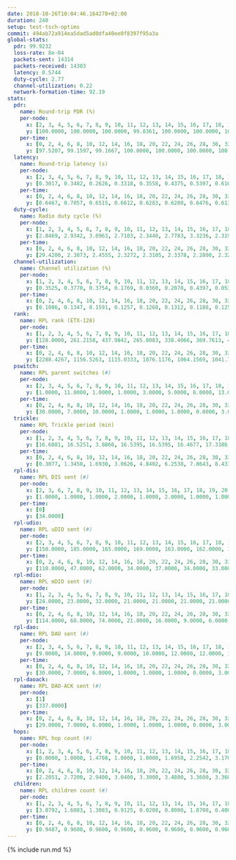 ```yaml
---
date: 2018-10-26T10:04:46.164278+02:00
duration: 240
setup: test-tsch-optims
commit: 494ab72a914ea5dad5ad0dfa40ee0f8397f95a3a
global-stats:
  pdr: 99.9232
  loss-rate: 8e-04
  packets-sent: 14314
  packets-received: 14303
  latency: 0.5744
  duty-cycle: 2.77
  channel-utilization: 0.22
  network-formation-time: 92.19
stats:
  pdr:
    name: Round-trip PDR (%)
    per-node:
      x: [2, 3, 4, 5, 6, 7, 8, 9, 10, 11, 12, 13, 14, 15, 16, 17, 18, 19, 20, 21, 22, 23, 24, 25]
      y: [100.0000, 100.0000, 100.0000, 99.8361, 100.0000, 100.0000, 100.0000, 99.8195, 100.0000, 99.8333, 100.0000, 99.8299, 100.0000, 100.0000, 100.0000, 99.8355, 99.6627, 100.0000, 100.0000, 99.8316, 99.8328, 100.0000, 100.0000, 99.6522]
    per-time:
      x: [0, 2, 4, 6, 8, 10, 12, 14, 16, 18, 20, 22, 24, 26, 28, 30, 32, 34, 36, 38, 40, 42, 44, 46, 48, 50, 52, 54, 56, 58, 60, 62, 64, 66, 68, 70, 72, 74, 76, 78, 80, 82, 84, 86, 88, 90, 92, 94, 96, 98, 100, 102, 104, 106, 108, 110, 112, 114, 116, 118, 120, 122, 124, 126, 128, 130, 132, 134, 136, 138, 140, 142, 144, 146, 148, 150, 152, 154, 156, 158, 160, 162, 164, 166, 168, 170, 172, 174, 176, 178, 180, 182, 184, 186, 188, 190, 192, 194, 196, 198, 200, 202, 204, 206, 208, 210, 212, 214, 216, 218, 220, 222, 224, 226, 228, 230, 232, 234, 236, 238, 240]
      y: [97.5207, 99.1597, 99.1667, 100.0000, 100.0000, 100.0000, 100.0000, 100.0000, 100.0000, 100.0000, 100.0000, 100.0000, 100.0000, 100.0000, 100.0000, 100.0000, 100.0000, 100.0000, 100.0000, 100.0000, 100.0000, 100.0000, 100.0000, 100.0000, 100.0000, 100.0000, 100.0000, 100.0000, 100.0000, 99.1667, 100.0000, 100.0000, 100.0000, 100.0000, 100.0000, 100.0000, 100.0000, 100.0000, 100.0000, 100.0000, 100.0000, 100.0000, 100.0000, 100.0000, 100.0000, 100.0000, 100.0000, 100.0000, 100.0000, 98.3333, 99.1667, 100.0000, 100.0000, 100.0000, 100.0000, 100.0000, 100.0000, 100.0000, 100.0000, 100.0000, 100.0000, 100.0000, 100.0000, 100.0000, 100.0000, 100.0000, 100.0000, 100.0000, 100.0000, 100.0000, 100.0000, 100.0000, 100.0000, 100.0000, 100.0000, 100.0000, 100.0000, 100.0000, 100.0000, 100.0000, 100.0000, 100.0000, 100.0000, 100.0000, 100.0000, 100.0000, 100.0000, 100.0000, 99.1667, 100.0000, 100.0000, 100.0000, 100.0000, 100.0000, 100.0000, 99.1667, 100.0000, 100.0000, 100.0000, 100.0000, 100.0000, 100.0000, 100.0000, 100.0000, 100.0000, 100.0000, 100.0000, 100.0000, 100.0000, 100.0000, 100.0000, 100.0000, 100.0000, 100.0000, 100.0000, 100.0000, 100.0000, 100.0000, 100.0000, 100.0000, null]
  latency:
    name: Round-trip latency (s)
    per-node:
      x: [2, 3, 4, 5, 6, 7, 8, 9, 10, 11, 12, 13, 14, 15, 16, 17, 18, 19, 20, 21, 22, 23, 24, 25]
      y: [0.3017, 0.3482, 0.2626, 0.3318, 0.3558, 0.4375, 0.5397, 0.6108, 0.4778, 0.5629, 0.4941, 0.5109, 0.6955, 0.6084, 0.5524, 0.6814, 0.6400, 0.6800, 0.7601, 0.7315, 0.7288, 0.8744, 0.8377, 0.8182]
    per-time:
      x: [0, 2, 4, 6, 8, 10, 12, 14, 16, 18, 20, 22, 24, 26, 28, 30, 32, 34, 36, 38, 40, 42, 44, 46, 48, 50, 52, 54, 56, 58, 60, 62, 64, 66, 68, 70, 72, 74, 76, 78, 80, 82, 84, 86, 88, 90, 92, 94, 96, 98, 100, 102, 104, 106, 108, 110, 112, 114, 116, 118, 120, 122, 124, 126, 128, 130, 132, 134, 136, 138, 140, 142, 144, 146, 148, 150, 152, 154, 156, 158, 160, 162, 164, 166, 168, 170, 172, 174, 176, 178, 180, 182, 184, 186, 188, 190, 192, 194, 196, 198, 200, 202, 204, 206, 208, 210, 212, 214, 216, 218, 220, 222, 224, 226, 228, 230, 232, 234, 236, 238, 240]
      y: [0.6467, 0.7057, 0.6515, 0.6612, 0.6283, 0.6208, 0.6476, 0.6138, 0.6682, 0.6328, 0.6066, 0.6211, 0.6332, 0.6522, 0.6576, 0.6096, 0.6818, 0.6684, 0.6582, 0.6191, 0.5848, 0.6204, 0.6057, 0.6264, 0.6225, 0.6168, 0.6296, 0.6680, 0.6567, 0.6409, 0.7045, 0.6874, 0.6930, 0.6616, 0.6063, 0.6269, 0.6199, 0.5938, 0.6094, 0.6044, 0.6382, 0.6081, 0.6031, 0.6284, 0.6142, 0.5890, 0.6110, 0.5578, 0.7051, 0.8088, 0.7728, 0.6853, 0.6830, 0.6524, 0.6619, 0.6234, 0.6426, 0.6359, 0.6347, 0.5821, 0.5662, 0.5319, 0.5859, 0.5451, 0.6159, 0.5620, 0.5719, 0.5898, 0.5668, 0.5304, 0.5010, 0.4978, 0.4943, 0.4862, 0.4838, 0.4782, 0.5258, 0.5332, 0.5352, 0.5429, 0.5370, 0.5311, 0.5759, 0.5326, 0.5157, 0.5039, 0.5071, 0.4892, 0.5231, 0.5236, 0.4800, 0.4753, 0.4595, 0.5025, 0.5206, 0.5328, 0.5220, 0.4773, 0.4848, 0.4857, 0.5071, 0.4519, 0.4889, 0.4664, 0.4673, 0.4417, 0.4723, 0.4413, 0.4763, 0.5043, 0.4688, 0.4853, 0.4897, 0.4789, 0.4575, 0.4660, 0.4382, 0.4797, 0.4859, 0.4590, null]
  duty-cycle:
    name: Radio duty cycle (%)
    per-node:
      x: [1, 2, 3, 4, 5, 6, 7, 8, 9, 10, 11, 12, 13, 14, 15, 16, 17, 18, 19, 20, 21, 22, 23, 24, 25]
      y: [2.8469, 2.9342, 3.0963, 2.7103, 2.3440, 2.7783, 3.3236, 2.3197, 2.3921, 2.4815, 2.3206, 2.5199, 2.7214, 2.4925, 2.5199, 2.5565, 2.5202, 2.6318, 2.4449, 2.4269, 2.4229, 2.3700, 2.2987, 2.3702, 2.3215]
    per-time:
      x: [0, 2, 4, 6, 8, 10, 12, 14, 16, 18, 20, 22, 24, 26, 28, 30, 32, 34, 36, 38, 40, 42, 44, 46, 48, 50, 52, 54, 56, 58, 60, 62, 64, 66, 68, 70, 72, 74, 76, 78, 80, 82, 84, 86, 88, 90, 92, 94, 96, 98, 100, 102, 104, 106, 108, 110, 112, 114, 116, 118, 120, 122, 124, 126, 128, 130, 132, 134, 136, 138, 140, 142, 144, 146, 148, 150, 152, 154, 156, 158, 160, 162, 164, 166, 168, 170, 172, 174, 176, 178, 180, 182, 184, 186, 188, 190, 192, 194, 196, 198, 200, 202, 204, 206, 208, 210, 212, 214, 216, 218, 220, 222, 224, 226, 228, 230, 232, 234, 236, 238]
      y: [29.4200, 2.3873, 2.4555, 2.3272, 2.3105, 2.3378, 2.2800, 2.3208, 2.3366, 2.3566, 2.3043, 2.3205, 2.3145, 2.3296, 2.3440, 2.3635, 3.5234, 3.2500, 3.2856, 3.0952, 2.3144, 2.2734, 2.2974, 2.2984, 2.2985, 2.3154, 2.2901, 2.3068, 2.3060, 2.3068, 3.0578, 3.1593, 2.9070, 3.0790, 2.3405, 2.2770, 2.2817, 2.3154, 2.2903, 2.3277, 2.3477, 2.3527, 2.3564, 2.3316, 2.3423, 2.3334, 2.3410, 2.3165, 2.3317, 2.4214, 2.5310, 2.4513, 2.3749, 2.3404, 2.3911, 2.3733, 2.3595, 2.3635, 2.3659, 2.3719, 2.3231, 2.3619, 2.2783, 2.3331, 2.3224, 2.3624, 2.3132, 2.3179, 2.3283, 2.3004, 2.2786, 2.2765, 2.2661, 2.2570, 2.2685, 2.2332, 2.2613, 2.2714, 2.2758, 2.3066, 2.3326, 2.3184, 2.3282, 2.3216, 2.2911, 2.2857, 2.2864, 2.3024, 2.2907, 2.2833, 2.2728, 2.2602, 2.2535, 2.2275, 2.2913, 2.2737, 2.2867, 2.2755, 2.2656, 2.2402, 2.2657, 2.2519, 2.2598, 2.2584, 2.2658, 2.2523, 2.2279, 2.2467, 2.2131, 2.2820, 2.2810, 2.2335, 2.2743, 2.2624, 2.2613, 2.2411, 2.2599, 2.2262, 2.2637, 2.2591]
  channel-utilization:
    name: Channel utilization (%)
    per-node:
      x: [1, 2, 3, 4, 5, 6, 7, 8, 9, 10, 11, 12, 13, 14, 15, 16, 17, 18, 19, 20, 21, 22, 23, 24, 25]
      y: [0.3525, 0.3770, 0.3754, 0.1769, 0.0360, 0.2078, 0.4397, 0.0534, 0.0490, 0.1507, 0.0451, 0.1148, 0.1680, 0.0364, 0.1567, 0.1477, 0.0371, 0.1344, 0.0558, 0.0460, 0.0363, 0.0659, 0.0326, 0.0431, 0.0380]
    per-time:
      x: [0, 2, 4, 6, 8, 10, 12, 14, 16, 18, 20, 22, 24, 26, 28, 30, 32, 34, 36, 38, 40, 42, 44, 46, 48, 50, 52, 54, 56, 58, 60, 62, 64, 66, 68, 70, 72, 74, 76, 78, 80, 82, 84, 86, 88, 90, 92, 94, 96, 98, 100, 102, 104, 106, 108, 110, 112, 114, 116, 118, 120, 122, 124, 126, 128, 130, 132, 134, 136, 138, 140, 142, 144, 146, 148, 150, 152, 154, 156, 158, 160, 162, 164, 166, 168, 170, 172, 174, 176, 178, 180, 182, 184, 186, 188, 190, 192, 194, 196, 198, 200, 202, 204, 206, 208, 210, 212, 214, 216, 218, 220, 222, 224, 226, 228, 230, 232, 234, 236, 238]
      y: [0.1086, 0.1347, 0.1591, 0.1257, 0.1268, 0.1312, 0.1188, 0.1254, 0.1321, 0.1352, 0.1228, 0.1257, 0.1266, 0.1318, 0.1364, 0.1418, 0.5586, 0.4138, 0.4163, 0.3538, 0.1210, 0.1153, 0.1189, 0.1216, 0.1215, 0.1250, 0.1190, 0.1243, 0.1235, 0.1263, 0.4736, 0.4078, 0.3037, 0.3773, 0.1239, 0.1138, 0.1236, 0.1207, 0.1209, 0.1213, 0.1357, 0.1380, 0.1387, 0.1368, 0.1379, 0.1249, 0.1344, 0.1269, 0.1348, 0.1620, 0.1934, 0.1717, 0.1455, 0.1324, 0.1541, 0.1444, 0.1419, 0.1436, 0.1414, 0.1465, 0.1298, 0.1409, 0.1168, 0.1317, 0.1294, 0.1415, 0.1259, 0.1259, 0.1304, 0.1230, 0.1114, 0.1121, 0.1107, 0.1095, 0.1114, 0.1014, 0.1106, 0.1147, 0.1126, 0.1264, 0.1351, 0.1304, 0.1346, 0.1302, 0.1176, 0.1179, 0.1174, 0.1228, 0.1189, 0.1124, 0.1085, 0.1024, 0.1016, 0.0927, 0.1133, 0.1079, 0.1148, 0.1082, 0.1066, 0.0995, 0.1060, 0.1029, 0.1009, 0.1027, 0.1063, 0.1023, 0.0940, 0.1003, 0.0896, 0.1119, 0.1112, 0.0962, 0.1087, 0.1008, 0.1057, 0.0983, 0.1033, 0.0939, 0.1066, 0.1062]
  rank:
    name: RPL rank (ETX-128)
    per-node:
      x: [1, 2, 3, 4, 5, 6, 7, 8, 9, 10, 11, 12, 13, 14, 15, 16, 17, 18, 19, 20, 21, 22, 23, 24, 25]
      y: [128.0000, 261.2158, 437.9842, 265.0083, 338.4066, 369.7613, 481.0450, 709.7339, 1043.5059, 656.5873, 833.6443, 637.2490, 758.7559, 968.0079, 824.2421, 848.1526, 968.3504, 978.5847, 1104.2551, 1131.6892, 1130.9648, 1085.4706, 1233.3426, 1162.3306, 1187.3387]
    per-time:
      x: [0, 2, 4, 6, 8, 10, 12, 14, 16, 18, 20, 22, 24, 26, 28, 30, 32, 34, 36, 38, 40, 42, 44, 46, 48, 50, 52, 54, 56, 58, 60, 62, 64, 66, 68, 70, 72, 74, 76, 78, 80, 82, 84, 86, 88, 90, 92, 94, 96, 98, 100, 102, 104, 106, 108, 110, 112, 114, 116, 118, 120, 122, 124, 126, 128, 130, 132, 134, 136, 138, 140, 142, 144, 146, 148, 150, 152, 154, 156, 158, 160, 162, 164, 166, 168, 170, 172, 174, 176, 178, 180, 182, 184, 186, 188, 190, 192, 194, 196, 198, 200, 202, 204, 206, 208, 210, 212, 214, 216, 218, 220, 222, 224, 226, 228, 230, 232, 234, 236, 238]
      y: [2288.4267, 1156.5263, 1115.0333, 1076.1176, 1064.1569, 1041.7059, 1013.1400, 1037.1698, 1000.7037, 952.1200, 945.4808, 803.5600, 845.3000, 881.3846, 845.3137, 875.8824, 734.3418, 485.0891, 527.0198, 524.4070, 793.5294, 789.8824, 781.2600, 776.4706, 774.3585, 784.7400, 805.5800, 796.7885, 824.4706, 798.1154, 798.1636, 476.9317, 478.2812, 491.7803, 540.9934, 793.7600, 816.8039, 856.2115, 874.3269, 852.8077, 874.2549, 840.0926, 808.1698, 771.1200, 821.6800, 820.8148, 821.6471, 820.1698, 802.6154, 820.4828, 986.5625, 988.2642, 959.6400, 957.6275, 919.7308, 880.0566, 900.4717, 871.5849, 846.0588, 851.1455, 809.0196, 798.1698, 762.9000, 750.6792, 740.5283, 728.8077, 714.0980, 695.4000, 690.0196, 702.1321, 673.2800, 676.5400, 679.0769, 679.9020, 680.5000, 669.4314, 661.6863, 652.0000, 657.7451, 697.7200, 693.3800, 694.9423, 666.0926, 641.4615, 638.2745, 648.1400, 667.3529, 660.5400, 668.4808, 673.5098, 677.5000, 674.3585, 648.1569, 668.1176, 661.2745, 635.7736, 628.5200, 648.7255, 629.6275, 626.8235, 624.5200, 616.0980, 605.4200, 601.5000, 617.4314, 600.1176, 604.3000, 600.9216, 588.5400, 597.1765, 620.1569, 610.1600, 619.8000, 629.0000, 642.2941, 641.2885, 628.7692, 630.4200, 638.8431, 633.9245]
  pswitch:
    name: RPL parent switches (#)
    per-node:
      x: [2, 3, 4, 5, 6, 7, 8, 9, 10, 11, 12, 13, 14, 15, 16, 17, 18, 19, 20, 21, 22, 23, 24, 25]
      y: [1.0000, 11.0000, 1.0000, 1.0000, 3.0000, 5.0000, 8.0000, 13.0000, 12.0000, 13.0000, 9.0000, 14.0000, 12.0000, 12.0000, 9.0000, 14.0000, 8.0000, 8.0000, 11.0000, 17.0000, 15.0000, 12.0000, 9.0000, 9.0000]
    per-time:
      x: [0, 2, 4, 6, 8, 10, 12, 14, 16, 18, 20, 22, 24, 26, 28, 30, 32, 34, 36, 38, 40, 42, 44, 46, 48, 50, 52, 54, 56, 58, 60, 62, 64, 66, 68, 70, 72, 74, 76, 78, 80, 82, 84, 86, 88, 90, 92, 94, 96, 98, 100, 102, 104, 106, 108, 110, 112, 114, 116, 118, 120, 122, 124, 126, 128, 130, 132, 134, 136, 138, 140, 142, 144, 146, 148, 150, 152, 154, 156, 158, 160, 162, 164, 166, 168, 170, 172, 174, 176, 178, 180, 182, 184, 186, 188, 190, 192, 194, 196, 198, 200, 202, 204, 206, 208, 210, 212, 214, 216, 218, 220, 222, 224, 226, 228, 230, 232, 234, 236, 238]
      y: [30.0000, 7.0000, 10.0000, 1.0000, 1.0000, 1.0000, 0.0000, 3.0000, 4.0000, 0.0000, 2.0000, 0.0000, 0.0000, 2.0000, 1.0000, 1.0000, 1.0000, 0.0000, 2.0000, 3.0000, 1.0000, 1.0000, 0.0000, 1.0000, 3.0000, 0.0000, 0.0000, 2.0000, 1.0000, 2.0000, 5.0000, 6.0000, 0.0000, 1.0000, 1.0000, 0.0000, 1.0000, 2.0000, 2.0000, 2.0000, 1.0000, 4.0000, 3.0000, 0.0000, 0.0000, 4.0000, 1.0000, 3.0000, 2.0000, 8.0000, 14.0000, 3.0000, 0.0000, 1.0000, 2.0000, 3.0000, 3.0000, 3.0000, 1.0000, 5.0000, 1.0000, 3.0000, 0.0000, 3.0000, 3.0000, 2.0000, 1.0000, 0.0000, 1.0000, 3.0000, 0.0000, 0.0000, 2.0000, 1.0000, 0.0000, 1.0000, 1.0000, 0.0000, 1.0000, 0.0000, 0.0000, 2.0000, 4.0000, 2.0000, 1.0000, 0.0000, 1.0000, 0.0000, 2.0000, 1.0000, 2.0000, 3.0000, 1.0000, 1.0000, 1.0000, 3.0000, 0.0000, 1.0000, 1.0000, 1.0000, 0.0000, 1.0000, 0.0000, 0.0000, 1.0000, 1.0000, 0.0000, 1.0000, 0.0000, 1.0000, 1.0000, 0.0000, 0.0000, 1.0000, 1.0000, 2.0000, 2.0000, 0.0000, 1.0000, 3.0000]
  trickle:
    name: RPL Trickle period (min)
    per-node:
      x: [1, 2, 3, 4, 5, 6, 7, 8, 9, 10, 11, 12, 13, 14, 15, 16, 17, 18, 19, 20, 21, 22, 23, 24, 25]
      y: [16.6081, 16.5251, 3.8860, 16.5395, 16.5395, 16.4677, 17.3386, 15.6565, 16.3414, 15.0436, 16.0564, 14.6683, 15.3885, 13.8356, 14.7220, 15.2531, 15.3221, 16.5497, 14.8166, 16.3587, 16.3176, 14.4605, 14.7312, 16.6199, 15.5458]
    per-time:
      x: [0, 2, 4, 6, 8, 10, 12, 14, 16, 18, 20, 22, 24, 26, 28, 30, 32, 34, 36, 38, 40, 42, 44, 46, 48, 50, 52, 54, 56, 58, 60, 62, 64, 66, 68, 70, 72, 74, 76, 78, 80, 82, 84, 86, 88, 90, 92, 94, 96, 98, 100, 102, 104, 106, 108, 110, 112, 114, 116, 118, 120, 122, 124, 126, 128, 130, 132, 134, 136, 138, 140, 142, 144, 146, 148, 150, 152, 154, 156, 158, 160, 162, 164, 166, 168, 170, 172, 174, 176, 178, 180, 182, 184, 186, 188, 190, 192, 194, 196, 198, 200, 202, 204, 206, 208, 210, 212, 214, 216, 218, 220, 222, 224, 226, 228, 230, 232, 234, 236, 238]
      y: [0.3077, 1.3450, 1.6930, 3.0626, 4.8402, 6.2538, 7.8643, 8.4316, 7.8608, 11.0974, 12.3523, 13.3257, 13.8063, 14.4515, 14.3922, 14.7349, 16.1490, 17.3517, 17.3505, 17.3950, 17.4763, 17.4763, 17.4763, 17.4763, 17.4763, 17.4763, 17.4763, 17.4763, 17.4763, 17.4763, 17.4763, 2.3739, 3.0592, 4.3691, 8.5944, 16.9520, 17.1336, 17.1402, 17.1402, 17.1402, 17.4763, 17.4763, 17.4763, 17.4763, 17.4763, 17.4763, 16.8230, 16.8992, 16.9721, 16.7253, 13.5264, 13.6430, 14.3305, 13.5636, 14.2940, 14.6941, 14.6323, 14.4262, 15.1632, 16.5230, 16.7909, 16.6519, 17.1267, 17.4763, 16.8477, 16.8881, 16.9623, 16.2802, 16.5339, 16.6519, 16.6025, 16.6898, 16.9721, 16.9623, 17.1267, 17.1336, 17.4763, 17.4763, 17.4763, 17.4763, 17.4763, 17.4763, 17.4763, 17.4763, 17.4763, 17.4763, 17.4763, 17.4763, 17.4763, 17.4763, 17.4763, 17.4763, 17.4763, 17.4763, 16.8230, 16.6107, 16.9520, 16.9623, 16.1310, 16.5339, 16.5588, 16.6196, 16.8646, 17.1267, 17.1336, 17.1336, 17.1267, 17.4763, 17.4763, 17.4763, 17.4763, 17.4763, 17.4763, 17.4763, 17.4763, 17.4763, 17.4763, 17.4763, 17.4763, 17.4763]
  rpl-dis:
    name: RPL DIS sent (#)
    per-node:
      x: [2, 3, 6, 7, 8, 9, 10, 11, 12, 13, 14, 15, 16, 17, 18, 19, 20, 21, 22, 23, 24, 25]
      y: [1.0000, 1.0000, 1.0000, 2.0000, 1.0000, 2.0000, 1.0000, 1.0000, 1.0000, 1.0000, 2.0000, 2.0000, 1.0000, 2.0000, 1.0000, 3.0000, 2.0000, 2.0000, 1.0000, 3.0000, 2.0000, 1.0000]
    per-time:
      x: [0]
      y: [34.0000]
  rpl-udio:
    name: RPL uDIO sent (#)
    per-node:
      x: [2, 3, 4, 5, 6, 7, 8, 9, 10, 11, 12, 13, 14, 15, 16, 17, 18, 19, 20, 21, 22, 23, 24, 25]
      y: [150.0000, 185.0000, 165.0000, 169.0000, 163.0000, 162.0000, 165.0000, 165.0000, 153.0000, 173.0000, 170.0000, 171.0000, 174.0000, 165.0000, 177.0000, 164.0000, 157.0000, 172.0000, 179.0000, 171.0000, 170.0000, 178.0000, 153.0000, 163.0000]
    per-time:
      x: [0, 2, 4, 6, 8, 10, 12, 14, 16, 18, 20, 22, 24, 26, 28, 30, 32, 34, 36, 38, 40, 42, 44, 46, 48, 50, 52, 54, 56, 58, 60, 62, 64, 66, 68, 70, 72, 74, 76, 78, 80, 82, 84, 86, 88, 90, 92, 94, 96, 98, 100, 102, 104, 106, 108, 110, 112, 114, 116, 118, 120, 122, 124, 126, 128, 130, 132, 134, 136, 138, 140, 142, 144, 146, 148, 150, 152, 154, 156, 158, 160, 162, 164, 166, 168, 170, 172, 174, 176, 178, 180, 182, 184, 186, 188, 190, 192, 194, 196, 198, 200, 202, 204, 206, 208, 210, 212, 214, 216, 218, 220, 222, 224, 226, 228, 230, 232, 234, 236, 238, 240]
      y: [110.0000, 47.0000, 62.0000, 34.0000, 37.0000, 34.0000, 33.0000, 37.0000, 36.0000, 38.0000, 28.0000, 38.0000, 36.0000, 32.0000, 36.0000, 33.0000, 34.0000, 38.0000, 34.0000, 32.0000, 33.0000, 28.0000, 34.0000, 35.0000, 32.0000, 31.0000, 33.0000, 25.0000, 33.0000, 32.0000, 37.0000, 43.0000, 32.0000, 33.0000, 29.0000, 31.0000, 31.0000, 41.0000, 34.0000, 34.0000, 34.0000, 31.0000, 30.0000, 29.0000, 32.0000, 39.0000, 32.0000, 30.0000, 31.0000, 30.0000, 48.0000, 28.0000, 27.0000, 32.0000, 31.0000, 31.0000, 31.0000, 31.0000, 29.0000, 35.0000, 26.0000, 34.0000, 33.0000, 32.0000, 27.0000, 31.0000, 29.0000, 33.0000, 29.0000, 31.0000, 29.0000, 35.0000, 29.0000, 34.0000, 29.0000, 35.0000, 38.0000, 35.0000, 32.0000, 33.0000, 31.0000, 28.0000, 31.0000, 31.0000, 30.0000, 30.0000, 36.0000, 33.0000, 32.0000, 30.0000, 32.0000, 38.0000, 28.0000, 38.0000, 29.0000, 28.0000, 34.0000, 34.0000, 30.0000, 35.0000, 30.0000, 29.0000, 28.0000, 33.0000, 31.0000, 35.0000, 32.0000, 26.0000, 36.0000, 31.0000, 28.0000, 33.0000, 31.0000, 38.0000, 30.0000, 32.0000, 33.0000, 32.0000, 33.0000, 30.0000, 0.0000]
  rpl-mdio:
    name: RPL mDIO sent (#)
    per-node:
      x: [1, 2, 3, 4, 5, 6, 7, 8, 9, 10, 11, 12, 13, 14, 15, 16, 17, 18, 19, 20, 21, 22, 23, 24, 25]
      y: [24.0000, 23.0000, 32.0000, 21.0000, 21.0000, 21.0000, 21.0000, 32.0000, 25.0000, 34.0000, 32.0000, 39.0000, 29.0000, 48.0000, 36.0000, 39.0000, 33.0000, 20.0000, 43.0000, 28.0000, 29.0000, 45.0000, 43.0000, 20.0000, 36.0000]
    per-time:
      x: [0, 2, 4, 6, 8, 10, 12, 14, 16, 18, 20, 22, 24, 26, 28, 30, 32, 34, 36, 38, 40, 42, 44, 46, 48, 50, 52, 54, 56, 58, 60, 62, 64, 66, 68, 70, 72, 74, 76, 78, 80, 82, 84, 86, 88, 90, 92, 94, 96, 98, 100, 102, 104, 106, 108, 110, 112, 114, 116, 118, 120, 122, 124, 126, 128, 130, 132, 134, 136, 138, 140, 142, 144, 146, 148, 150, 152, 154, 156, 158, 160, 162, 164, 166, 168, 170, 172, 174, 176, 178, 180, 182, 184, 186, 188, 190, 192, 194, 196, 198, 200, 202, 204, 206, 208, 210, 212, 214, 216, 218, 220, 222, 224, 226, 228, 230, 232, 234, 236, 238]
      y: [114.0000, 68.0000, 74.0000, 21.0000, 16.0000, 9.0000, 6.0000, 8.0000, 17.0000, 8.0000, 7.0000, 19.0000, 7.0000, 4.0000, 5.0000, 6.0000, 3.0000, 2.0000, 7.0000, 4.0000, 0.0000, 1.0000, 4.0000, 3.0000, 6.0000, 7.0000, 2.0000, 2.0000, 0.0000, 0.0000, 2.0000, 8.0000, 5.0000, 7.0000, 3.0000, 3.0000, 2.0000, 0.0000, 1.0000, 2.0000, 1.0000, 7.0000, 7.0000, 5.0000, 1.0000, 3.0000, 4.0000, 0.0000, 2.0000, 8.0000, 21.0000, 13.0000, 5.0000, 6.0000, 11.0000, 3.0000, 2.0000, 7.0000, 6.0000, 3.0000, 2.0000, 5.0000, 1.0000, 4.0000, 7.0000, 3.0000, 1.0000, 8.0000, 5.0000, 3.0000, 5.0000, 3.0000, 2.0000, 0.0000, 2.0000, 4.0000, 7.0000, 3.0000, 3.0000, 2.0000, 3.0000, 2.0000, 2.0000, 4.0000, 3.0000, 6.0000, 2.0000, 3.0000, 2.0000, 1.0000, 1.0000, 3.0000, 2.0000, 4.0000, 9.0000, 6.0000, 1.0000, 3.0000, 6.0000, 2.0000, 5.0000, 4.0000, 4.0000, 4.0000, 4.0000, 3.0000, 3.0000, 1.0000, 0.0000, 2.0000, 3.0000, 5.0000, 3.0000, 4.0000, 2.0000, 3.0000, 3.0000, 0.0000, 3.0000, 5.0000]
  rpl-dao:
    name: RPL DAO sent (#)
    per-node:
      x: [2, 3, 4, 5, 6, 7, 8, 9, 10, 11, 12, 13, 14, 15, 16, 17, 18, 19, 20, 21, 22, 23, 24, 25]
      y: [9.0000, 14.0000, 9.0000, 9.0000, 10.0000, 12.0000, 12.0000, 16.0000, 18.0000, 18.0000, 14.0000, 18.0000, 16.0000, 15.0000, 15.0000, 19.0000, 12.0000, 13.0000, 14.0000, 18.0000, 17.0000, 15.0000, 13.0000, 13.0000]
    per-time:
      x: [0, 2, 4, 6, 8, 10, 12, 14, 16, 18, 20, 22, 24, 26, 28, 30, 32, 34, 36, 38, 40, 42, 44, 46, 48, 50, 52, 54, 56, 58, 60, 62, 64, 66, 68, 70, 72, 74, 76, 78, 80, 82, 84, 86, 88, 90, 92, 94, 96, 98, 100, 102, 104, 106, 108, 110, 112, 114, 116, 118, 120, 122, 124, 126, 128, 130, 132, 134, 136, 138, 140, 142, 144, 146, 148, 150, 152, 154, 156, 158, 160, 162, 164, 166, 168, 170, 172, 174, 176, 178, 180, 182, 184, 186, 188, 190, 192, 194, 196, 198, 200, 202, 204, 206, 208, 210, 212, 214, 216, 218, 220, 222, 224, 226, 228, 230, 232, 234, 236, 238]
      y: [30.0000, 7.0000, 6.0000, 1.0000, 1.0000, 1.0000, 0.0000, 3.0000, 4.0000, 0.0000, 2.0000, 0.0000, 0.0000, 2.0000, 9.0000, 4.0000, 4.0000, 0.0000, 3.0000, 3.0000, 1.0000, 2.0000, 1.0000, 1.0000, 3.0000, 1.0000, 0.0000, 3.0000, 5.0000, 4.0000, 6.0000, 7.0000, 2.0000, 1.0000, 2.0000, 0.0000, 2.0000, 2.0000, 1.0000, 2.0000, 1.0000, 4.0000, 4.0000, 3.0000, 2.0000, 7.0000, 1.0000, 4.0000, 3.0000, 8.0000, 14.0000, 3.0000, 0.0000, 2.0000, 2.0000, 3.0000, 5.0000, 5.0000, 1.0000, 7.0000, 1.0000, 4.0000, 0.0000, 3.0000, 4.0000, 2.0000, 2.0000, 1.0000, 1.0000, 4.0000, 0.0000, 3.0000, 2.0000, 5.0000, 3.0000, 1.0000, 1.0000, 1.0000, 2.0000, 1.0000, 3.0000, 2.0000, 4.0000, 3.0000, 3.0000, 3.0000, 2.0000, 0.0000, 6.0000, 1.0000, 2.0000, 2.0000, 2.0000, 1.0000, 2.0000, 3.0000, 3.0000, 3.0000, 3.0000, 3.0000, 1.0000, 1.0000, 2.0000, 2.0000, 2.0000, 1.0000, 0.0000, 2.0000, 0.0000, 4.0000, 3.0000, 1.0000, 4.0000, 3.0000, 3.0000, 2.0000, 5.0000, 1.0000, 1.0000, 4.0000]
  rpl-daoack:
    name: RPL DAO-ACK sent (#)
    per-node:
      x: [1]
      y: [337.0000]
    per-time:
      x: [0, 2, 4, 6, 8, 10, 12, 14, 16, 18, 20, 22, 24, 26, 28, 30, 32, 34, 36, 38, 40, 42, 44, 46, 48, 50, 52, 54, 56, 58, 60, 62, 64, 66, 68, 70, 72, 74, 76, 78, 80, 82, 84, 86, 88, 90, 92, 94, 96, 98, 100, 102, 104, 106, 108, 110, 112, 114, 116, 118, 120, 122, 124, 126, 128, 130, 132, 134, 136, 138, 140, 142, 144, 146, 148, 150, 152, 154, 156, 158, 160, 162, 164, 166, 168, 170, 172, 174, 176, 178, 180, 182, 184, 186, 188, 190, 192, 194, 196, 198, 200, 202, 204, 206, 208, 210, 212, 214, 216, 218, 220, 222, 224, 226, 228, 230, 232, 234, 236, 238]
      y: [29.0000, 7.0000, 6.0000, 1.0000, 1.0000, 1.0000, 0.0000, 3.0000, 4.0000, 0.0000, 2.0000, 0.0000, 0.0000, 2.0000, 9.0000, 3.0000, 5.0000, 0.0000, 3.0000, 3.0000, 1.0000, 2.0000, 1.0000, 1.0000, 3.0000, 1.0000, 0.0000, 3.0000, 5.0000, 4.0000, 6.0000, 7.0000, 2.0000, 1.0000, 2.0000, 0.0000, 2.0000, 2.0000, 1.0000, 2.0000, 1.0000, 4.0000, 4.0000, 3.0000, 2.0000, 7.0000, 1.0000, 4.0000, 3.0000, 7.0000, 14.0000, 3.0000, 0.0000, 2.0000, 2.0000, 3.0000, 5.0000, 5.0000, 1.0000, 7.0000, 1.0000, 4.0000, 0.0000, 3.0000, 4.0000, 2.0000, 2.0000, 1.0000, 1.0000, 4.0000, 0.0000, 3.0000, 2.0000, 5.0000, 3.0000, 1.0000, 1.0000, 1.0000, 2.0000, 1.0000, 3.0000, 2.0000, 4.0000, 3.0000, 3.0000, 3.0000, 2.0000, 0.0000, 6.0000, 1.0000, 2.0000, 2.0000, 2.0000, 1.0000, 2.0000, 3.0000, 3.0000, 3.0000, 3.0000, 3.0000, 1.0000, 1.0000, 2.0000, 2.0000, 2.0000, 1.0000, 0.0000, 2.0000, 0.0000, 4.0000, 3.0000, 1.0000, 4.0000, 3.0000, 3.0000, 2.0000, 5.0000, 1.0000, 1.0000, 4.0000]
  hops:
    name: RPL hop count (#)
    per-node:
      x: [1, 2, 3, 4, 5, 6, 7, 8, 9, 10, 11, 12, 13, 14, 15, 16, 17, 18, 19, 20, 21, 22, 23, 24, 25]
      y: [0.0000, 1.0000, 1.4708, 1.0000, 1.0000, 1.6958, 2.2542, 3.1708, 3.5900, 2.7083, 3.7071, 2.5125, 3.0292, 4.3417, 3.4644, 3.3250, 4.0502, 4.0293, 4.5272, 4.9125, 4.8285, 4.5900, 5.5105, 5.2678, 5.4895]
    per-time:
      x: [0, 2, 4, 6, 8, 10, 12, 14, 16, 18, 20, 22, 24, 26, 28, 30, 32, 34, 36, 38, 40, 42, 44, 46, 48, 50, 52, 54, 56, 58, 60, 62, 64, 66, 68, 70, 72, 74, 76, 78, 80, 82, 84, 86, 88, 90, 92, 94, 96, 98, 100, 102, 104, 106, 108, 110, 112, 114, 116, 118, 120, 122, 124, 126, 128, 130, 132, 134, 136, 138, 140, 142, 144, 146, 148, 150, 152, 154, 156, 158, 160, 162, 164, 166, 168, 170, 172, 174, 176, 178, 180, 182, 184, 186, 188, 190, 192, 194, 196, 198, 200, 202, 204, 206, 208, 210, 212, 214, 216, 218, 220, 222, 224, 226, 228, 230, 232, 234, 236, 238]
      y: [2.2051, 2.7200, 2.9400, 3.0400, 3.3000, 3.4800, 3.3600, 3.3600, 3.4800, 3.5200, 3.5200, 3.4400, 3.4400, 3.4600, 3.5200, 3.5200, 3.4800, 3.4800, 3.4400, 3.3600, 3.3200, 3.2800, 3.2400, 3.2400, 3.2800, 3.3200, 3.3200, 3.3200, 3.3200, 3.3200, 3.4200, 3.4800, 3.2800, 3.2800, 3.2800, 3.2800, 3.2800, 3.2800, 3.3000, 3.6000, 3.6200, 3.6600, 3.6400, 3.6400, 3.6400, 3.6800, 3.4800, 3.3400, 3.4800, 3.7200, 4.4600, 4.1800, 4.2000, 4.1600, 4.1400, 3.9400, 3.9200, 3.9600, 3.9600, 3.8200, 3.7200, 3.5800, 3.5600, 3.5200, 3.6000, 3.6800, 3.6600, 3.6400, 3.6400, 3.3000, 3.0400, 3.0400, 3.0400, 3.0000, 3.0000, 3.0000, 3.0000, 3.0000, 3.2200, 3.4400, 3.4400, 3.4400, 3.4000, 3.3400, 3.2000, 3.2000, 3.2400, 3.2400, 2.9200, 2.9600, 2.8600, 2.7600, 2.7600, 2.7200, 2.7600, 2.7600, 2.7600, 2.7600, 2.7600, 2.7600, 2.7600, 2.7600, 2.7600, 2.7600, 2.7600, 2.7200, 2.7200, 2.7200, 2.7200, 2.8000, 2.7800, 2.7600, 2.7600, 2.7200, 2.7200, 2.6800, 2.6600, 2.6400, 2.7600, 2.7600]
  children:
    name: RPL children count (#)
    per-node:
      x: [1, 2, 3, 4, 5, 6, 7, 8, 9, 10, 11, 12, 13, 14, 15, 16, 17, 18, 19, 20, 21, 22, 23, 24, 25]
      y: [3.8792, 1.6083, 1.3083, 0.9125, 0.0208, 0.8000, 1.8708, 0.4000, 0.4310, 2.0708, 0.2218, 0.6042, 1.1583, 0.0000, 1.9498, 1.9875, 0.0502, 2.3473, 0.4100, 0.3917, 0.0251, 0.9707, 0.0084, 0.4100, 0.1464]
    per-time:
      x: [0, 2, 4, 6, 8, 10, 12, 14, 16, 18, 20, 22, 24, 26, 28, 30, 32, 34, 36, 38, 40, 42, 44, 46, 48, 50, 52, 54, 56, 58, 60, 62, 64, 66, 68, 70, 72, 74, 76, 78, 80, 82, 84, 86, 88, 90, 92, 94, 96, 98, 100, 102, 104, 106, 108, 110, 112, 114, 116, 118, 120, 122, 124, 126, 128, 130, 132, 134, 136, 138, 140, 142, 144, 146, 148, 150, 152, 154, 156, 158, 160, 162, 164, 166, 168, 170, 172, 174, 176, 178, 180, 182, 184, 186, 188, 190, 192, 194, 196, 198, 200, 202, 204, 206, 208, 210, 212, 214, 216, 218, 220, 222, 224, 226, 228, 230, 232, 234, 236, 238]
      y: [0.9487, 0.9600, 0.9600, 0.9600, 0.9600, 0.9600, 0.9600, 0.9600, 0.9600, 0.9600, 0.9600, 0.9600, 0.9600, 0.9600, 0.9600, 0.9600, 0.9600, 0.9600, 0.9600, 0.9600, 0.9600, 0.9600, 0.9600, 0.9600, 0.9600, 0.9600, 0.9600, 0.9600, 0.9600, 0.9600, 0.9600, 0.9600, 0.9600, 0.9600, 0.9600, 0.9600, 0.9600, 0.9600, 0.9600, 0.9600, 0.9600, 0.9600, 0.9600, 0.9600, 0.9600, 0.9600, 0.9600, 0.9600, 0.9600, 0.9600, 0.9600, 0.9600, 0.9600, 0.9600, 0.9600, 0.9600, 0.9600, 0.9600, 0.9600, 0.9600, 0.9600, 0.9600, 0.9600, 0.9600, 0.9600, 0.9600, 0.9600, 0.9600, 0.9600, 0.9600, 0.9600, 0.9600, 0.9600, 0.9600, 0.9600, 0.9600, 0.9600, 0.9600, 0.9600, 0.9600, 0.9600, 0.9600, 0.9600, 0.9600, 0.9600, 0.9600, 0.9600, 0.9600, 0.9600, 0.9600, 0.9600, 0.9600, 0.9600, 0.9600, 0.9600, 0.9600, 0.9600, 0.9600, 0.9600, 0.9600, 0.9600, 0.9600, 0.9600, 0.9600, 0.9600, 0.9600, 0.9600, 0.9600, 0.9600, 0.9600, 0.9600, 0.9600, 0.9600, 0.9600, 0.9600, 0.9600, 0.9600, 0.9600, 0.9600, 0.9600]
---
```


{% include run.md %}
